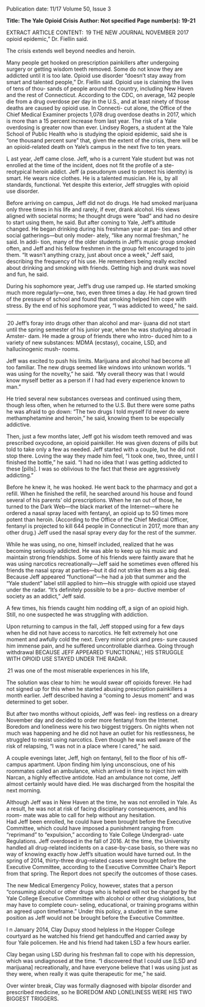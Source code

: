 Publication date: 11/17
Volume 50, Issue 3

**Title: The Yale Opioid Crisis**
**Author: Not specified**
**Page number(s): 19-21**

EXTRACT ARTICLE CONTENT:
 19
THE  NEW  JOURNAL
NOVEMBER 2017
opioid epidemic,” Dr. Fiellin said. 

The crisis extends well beyond needles and heroin. 

Many people get hooked on prescription painkillers 
after undergoing surgery or getting wisdom teeth 
removed. Some do not know they are addicted until 
it is too late. Opioid use disorder “doesn’t stay away 
from smart and talented people,” Dr. Fiellin said.
Opioid use is claiming the lives of tens of thou-
sands of people around the country, including New 
Haven and the rest of Connecticut. According to 
the CDC, on average, 142 people die from a drug 
overdose per day in the U.S., and at least ninety of 
those deaths are caused by opioid use. In Connecti-
cut alone, the Office of the Chief Medical Examiner 
projects 1,078 drug overdose deaths in 2017, which 
is more than a 15 percent increase from last year. 
The risk of a Yalie overdosing is greater now than 
ever. Lindsey Rogers, a student at the Yale School of 
Public Health who is studying the opioid epidemic, 
said she is “one thousand percent sure” that, given 
the extent of the crisis, there will be an opioid-related 
death on Yale’s campus in the next five to ten years. 

L
ast year, Jeff came close.  Jeff, who is a current 
Yale student but was not enrolled at the time 
of the incident, does not fit the profile of a ste-
reotypical heroin addict. Jeff (a pseudonym used to 
protect his identity) is smart. He wears nice clothes. 
He is a talented musician. He is, by all standards, 
functional. Yet despite this exterior, Jeff struggles 
with opioid use disorder. 

Before arriving on campus, Jeff did not do drugs. 
He had smoked marijuana only three times in his life 
and rarely, if ever, drank alcohol. His views aligned 
with societal norms; he thought drugs were “bad” 
and had no desire to start using them, he said. 
But after coming to Yale, Jeff’s attitude changed. 
He began drinking during his freshman year at par-
ties and other social gatherings—but only moder-
ately, “like any normal freshman,” he said. In addi-
tion, many of the older students in Jeff’s music group 
smoked often, and Jeff and his fellow freshmen in 
the group felt encouraged to join them. “It wasn’t 
anything crazy, just about once a week,” Jeff said, 
describing the frequency of his use. He remembers 
being really excited about drinking and smoking with 
friends. Getting high and drunk was novel and fun, 
he said. 

During his sophomore year, Jeff’s drug use ramped 
up. He started smoking much more regularly—one, 
two, even three times a day. He had grown tired of 
the pressure of school and found that smoking helped 
him cope with stress. By the end of his sophomore 
year, “I was addicted to weed,” he said. 


---

 20
Jeff’s foray into drugs other than alcohol and mar-
ijuana did not start until the spring semester of his 
junior year, when he was studying abroad in Amster-
dam. He made a group of friends there who intro-
duced him to a variety of new substances: MDMA 
(ecstasy), cocaine, LSD, and hallucinogenic mush-
rooms. 

Jeff was excited to push his limits. Marijuana and 
alcohol had become all too familiar. The new drugs 
seemed like windows into unknown worlds. “I was 
using for the novelty,” he said. “My overall theory 
was that I would know myself better as a person if I 
had had every experience known to man.” 

He tried several new substances overseas and 
continued using them, though less often, when he 
returned to the U.S. But there were some paths he 
was afraid to go down: “The two drugs I told myself 
I’d never do were methamphetamine and heroin,” he 
said, knowing them to be especially addictive. 

Then, just a few months later, Jeff got his wisdom 
teeth removed and was prescribed oxycodone, an 
opioid painkiller. He was given dozens of pills but 
told to take only a few as needed. Jeff started with 
a couple, but he did not stop there. Loving the way 
they made him feel, “I took one, two, three, until I 
finished the bottle,” he said. “I had no idea that I was 
getting addicted to these [pills]. I was so oblivious to 
the fact that these are aggressively addicting.” 

Before he knew it, he was hooked. He went back 
to the pharmacy and got a refill. When he finished 
the refill, he searched around his house and found 
several of his parents’ old prescriptions. When he ran 
out of those, he turned to the Dark Web—the black 
market of the Internet—where he ordered a nasal 
spray laced with fentanyl, an opioid up to 50 times 
more potent than heroin. (According to the Office of 
the Chief Medical Officer, fentanyl is projected to 
kill 644 people in Connecticut in 2017, more than 
any other drug.) Jeff used the nasal spray every day 
for the rest of the summer.  

While he was using, no one, himself included, 
realized that he was becoming seriously addicted. He 
was able to keep up his music and maintain strong 
friendships. Some of his friends were faintly aware 
that he was using narcotics recreationally—Jeff said 
he sometimes even offered his friends the nasal spray 
at parties—but it did not strike them as a big deal. 
Because Jeff appeared “functional”—he had a 
job that summer and the “Yale student” label still 
applied to him—his struggle with opioid use stayed 
under the radar. “It’s definitely possible to be a pro-
ductive member of society as an addict,” Jeff said. 

A few times, his friends caught him nodding off, a 
sign of an opioid high. Still, no one suspected he was 
struggling with addiction. 

Upon returning to campus in the fall, Jeff stopped 
using for a few days when he did not have access to 
narcotics. He felt extremely hot one moment and 
awfully cold the next. Every minor prick and pres-
sure caused him immense pain, and he suffered 
uncontrollable diarrhea. Going through withdrawal 
BECAUSE JEFF APPEARED 
‘FUNCTIONAL’, HIS 
STRUGGLE WITH OPIOID 
USE STAYED UNDER THE 
RADAR.



 21
was one of the most miserable experiences in his life, 

The solution was clear to him: he would swear off 
opioids forever. He had not signed up for this when 
he started abusing prescription painkillers a month 
earlier. Jeff described having a “coming to Jesus 
moment” and was determined to get sober. 

But after two months without opioids, Jeff was feel-
ing restless on a dreary November day and decided to 
order more fentanyl from the Internet. Boredom and 
loneliness were his two biggest triggers. On nights 
when not much was happening and he did not have 
an outlet for his restlessness, he struggled to resist 
using narcotics. Even though he was well aware of 
the risk of relapsing, “I was not in a place where I 
cared,” he said.

A couple evenings later, Jeff, high on fentanyl, 
fell to the floor of his off-campus apartment. Upon 
finding him lying unconscious, one of his roommates 
called an ambulance, which arrived in time to inject 
him with Narcan, a highly effective antidote. Had 
an ambulance not come, Jeff almost certainly would 
have died. He was discharged from the hospital the 
next morning.  

Although Jeff was in New Haven at the time, he 
was not enrolled in Yale. As a result, he was not at risk 
of facing disciplinary consequences, and his room-
mate was able to call for help without any hesitation.  
Had Jeff been enrolled, he could have been brought 
before the Executive Committee, which could have 
imposed a punishment ranging from “reprimand” to 
“expulsion,” according to Yale College Undergrad-
uate Regulations. Jeff overdosed in the fall of 2016. 
At the time, the University handled all drug-related 
incidents on a case-by-case basis, so there was no 
way of knowing exactly how Jeff’s situation would 
have turned out. In the spring of 2014, thirty-three 
drug-related cases were brought before the Executive 
Committee, according to the Executive Committee 
Chair’s Report from that spring. The Report does not 
specify the outcomes of those cases.

The new Medical Emergency Policy, however, 
states that a person “consuming alcohol or other 
drugs who is helped will not be charged by the Yale 
College Executive Committee with alcohol or other 
drug violations, but may have to complete coun-
seling, educational, or training programs within an 
agreed upon timeframe.” Under this policy, a student 
in the same position as Jeff would not be brought 
before the Executive  Committee.

I
n January 2014, Clay Dupuy stood helpless in 
the Hopper College courtyard as he watched his 
friend get handcuffed and carried away by four 
Yale policemen. He and his friend had taken LSD a 
few hours earlier. 

Clay began using LSD during his freshman fall to 
cope with his depression, which was undiagnosed at 
the time. “I discovered that I could use [LSD and 
marijuana] recreationally, and have everyone believe 
that I was using just as they were, when really it was 
quite therapeutic for me,” he said. 

Over winter break, Clay was formally diagnosed 
with bipolar disorder and prescribed medicine, so he 
BOREDOM AND 
LONELINESS WERE HIS TWO 
BIGGEST TRIGGERS.